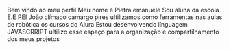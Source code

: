 Bem vindo ao meu perfil
Meu nome é Pietra emanuele
Sou aluna da escola E.E PEI João clímaco camargo pires
ultilizamos como ferramentas nas aulas de robótica os cursos do Alura
Estou desenvolvendo línguagem JAVASCRRIPT 
ultilizo esse espaço para a organização e compartilhamento dos meus projetos
